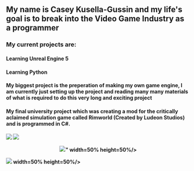 <p>
	<h2 align="left">My name is Casey Kusella-Gussin and my life's goal is to break into the Video Game Industry as a programmer</h2>
	<h3>My current projects are: </h3>
	<h4>Learning Unreal Engine 5</h4>
	<h4>Learning Python</h4>
	<h4>My biggest project is the preperation of making my own game engine, I am currently just setting up the project and reading many many materials of what is 		required to do this very long and exciting project</h4>
	<h4>My final university project which was creating a mod for the critically aclaimed simulation game called Rimworld (Created by Ludeon Studios) and is 		programmed in C#.<h4>
	
</p>
<img  src="https://github-readme-stats.vercel.app/api?username=ckusellagussin&theme=github_dark&hide_border=true" />
<img  src="https://github-readme-stats.vercel.app/api/top-langs/?username=ckusellagussin&theme=github_dark&layout=compact&hide_border=true&card_width=445"/>
</p>
<p align="center">
	<img  src="https://wakatime.com/share/@ckgussin/879cf03d-149f-4756-b423-7208a82c0a0e.svg">" width=50% height=50%/></p>
	<img  src="https://wakatime.com/share/@ckgussin/e1f5b765-b2f3-4c87-860c-a9ae1e7a7611.svg"> width=50% height=50%/></p>

<!---
ckusellagussin/ckusellagussin is a ✨ special ✨ repository because its `README.md` (this file) appears on your GitHub profile.
You can click the Preview link to take a look at your changes.
--->
